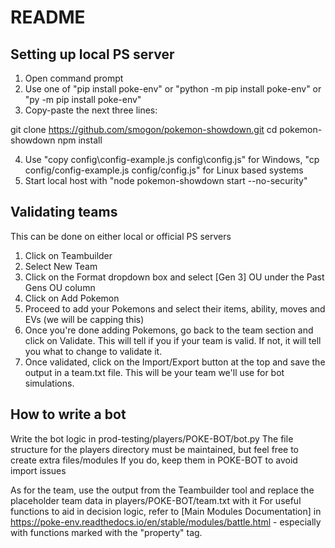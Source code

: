 # README

## Setting up local PS server
1) Open command prompt
2) Use one of "pip install poke-env" or "python -m pip install poke-env" or "py -m pip install poke-env"
3) Copy-paste the next three lines:

git clone https://github.com/smogon/pokemon-showdown.git
cd pokemon-showdown
npm install

4) Use "copy config\config-example.js config\config.js" for Windows, "cp config/config-example.js config/config.js" for Linux based systems
5) Start local host with "node pokemon-showdown start --no-security"

## Validating teams

This can be done on either local or official PS servers

1) Click on Teambuilder
2) Select New Team
3) Click on the Format dropdown box and select [Gen 3] OU under the Past Gens OU column
4) Click on Add Pokemon
5) Proceed to add your Pokemons and select their items, ability, moves and EVs (we will be capping this)
6) Once you're done adding Pokemons, go back to the team section and click on Validate. This will tell if you if your team is valid. If not, it will tell you what to change to validate it.
7) Once validated, click on the Import/Export button at the top and save the output in a team.txt file. This will be your team we'll use for bot simulations.

## How to write a bot

Write the bot logic in prod-testing/players/POKE-BOT/bot.py
The file structure for the players directory must be maintained, but feel free to create extra files/modules
If you do, keep them in POKE-BOT to avoid import issues

As for the team, use the output from the Teambuilder tool and replace the placeholder team data in players/POKE-BOT/team.txt with it
For useful functions to aid in decision logic, refer to [Main Modules Documentation] in https://poke-env.readthedocs.io/en/stable/modules/battle.html - especially with functions marked with the "property" tag.



